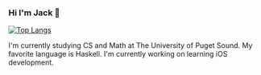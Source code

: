 ### Hi I'm Jack 👋

[![Top Langs](https://github-readme-stats.vercel.app/api/top-langs/?username=JackBodine&exclude_repo=dotfiles,anuraghazra.github.io)](https://github.com/anuraghazra/github-readme-stats)

I'm currently studying CS and Math at The University of Puget Sound. 
My favorite language is Haskell. 
I'm currently working on learning iOS development.

<!--[![Top Langs](https://github-readme-stats.vercel.app/api/top-langs/?username=JackBodine&layout=compact)](https://github.com/anuraghazra/github-readme-stats)
[![Anurag's github stats](https://github-readme-stats.vercel.app/api?username=JackBodine)](https://github.com/anuraghazra/github-readme-stats)!-->

<!--
**JackBodine/JackBodine** is a ✨ _special_ ✨ repository because its `README.md` (this file) appears on your GitHub profile.

Here are some ideas to get you started:

- 🔭 I’m currently working on ...
- 🌱 I’m currently learning ...
- 👯 I’m looking to collaborate on ...
- 🤔 I’m looking for help with ...
- 💬 Ask me about ...
- 📫 How to reach me: ...
- 😄 Pronouns: ...
- ⚡ Fun fact: ...
-->
